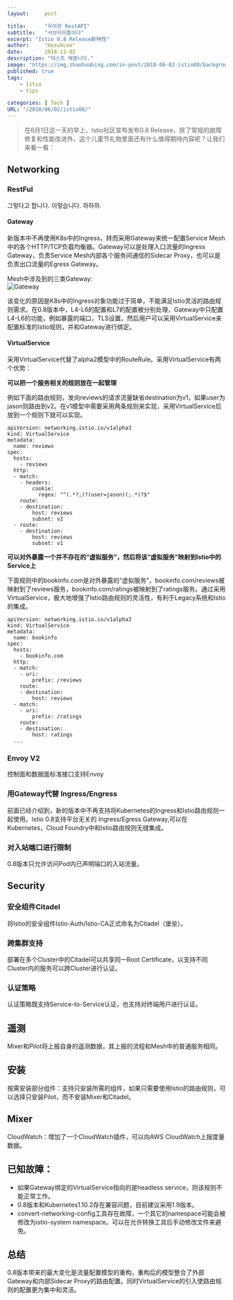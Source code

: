 ```yaml
---
layout:     post

title:      "우아한 RestAPI"
subtitle:   "서브타이틀이다"
excerpt: "Istio 0.8 Release新特性"
author:     "HosukLee"
date:       2018-11-02
description: "테스트 해봅니다."
image: "https://img.zhaohuabing.com/in-post/2018-06-02-istio08/background.jpg"
published: true 
tags:
    - Istio 
    - tips

categories: [ Tech ]
URL: "/2018/06/02/istio08/"
---
```


> 在6月1日这一天的早上，Istio社区宣布发布0.8 Release，除了常规的故障修复和性能改进外，这个儿童节礼物里面还有什么值得期待内容呢？让我们来看一看：
<!--more-->
## Networking

### RestFul 
그렇다고 합니다. 이렇습니다. 하하하.

#### Gateway
新版本中不再使用K8s中的Ingress，转而采用Gateway来统一配置Service Mesh中的各个HTTP/TCP负载均衡器。Gateway可以是处理入口流量的Ingress Gateway，负责Service Mesh内部各个服务间通信的Sidecar Proxy，也可以是负责出口流量的Egress Gateway。

Mesh中涉及到的三类Gateway:    
![Gateway](https://img.zhaohuabing.com/in-post/2018-06-02-istio08/gateways.svg)    

该变化的原因是K8s中的Ingress对象功能过于简单，不能满足Istio灵活的路由规则需求。在0.8版本中，L4-L6的配置和L7的配置被分别处理，Gateway中只配置L4-L6的功能，例如暴露的端口，TLS设置。然后用户可以采用VirtualService来配置标准的Istio规则，并和Gateway进行绑定。


#### VirtualService

采用VirtualService代替了alpha2模型中的RouteRule。采用VirtualService有两个优势：

**可以把一个服务相关的规则放在一起管理**

例如下面的路由规则，发向reviews的请求流量缺省destination为v1，如果user为jason则路由到v2。在v1模型中需要采用两条规则来实现，采用VirtualService后放到一个规则下就可以实现。
```
apiVersion: networking.istio.io/v1alpha3
kind: VirtualService
metadata:
  name: reviews
spec:
  hosts:
    - reviews
  http:
  - match:
    - headers:
        cookie:
          regex: "^(.*?;)?(user=jason)(;.*)?$"
    route:
    - destination:
        host: reviews
        subset: v2
  - route:
    - destination:
        host: reviews
        subset: v1
```

**可以对外暴露一个并不存在的“虚拟服务”，然后将该“虚拟服务”映射到Istio中的Service上**

下面规则中的bookinfo.com是对外暴露的“虚拟服务”，bookinfo.com/reviews被映射到了reviews服务，bookinfo.com/ratings被映射到了ratings服务。通过采用VirtualService，极大地增强了Istio路由规则的灵活性，有利于Legacy系统和Istio的集成。
```
apiVersion: networking.istio.io/v1alpha3
kind: VirtualService
metadata:
  name: bookinfo
spec:
  hosts:
    - bookinfo.com
  http:
  - match:
    - uri:
        prefix: /reviews
    route:
    - destination:
        host: reviews
  - match:
    - uri:
        prefix: /ratings
    route:
    - destination:
        host: ratings
  ...
```

### Envoy V2
控制面和数据面标准接口支持Envoy 

### 用Gateway代替 Ingress/Engress
前面已经介绍到，新的版本中不再支持将Kubernetes的Ingress和Istio路由规则一起使用。Istio 0.8支持平台无关的 Ingress/Egress Gateway,可以在Kubernetes，Cloud Foundry中和Istio路由规则无缝集成。

### 对入站端口进行限制
0.8版本只允许访问Pod内已声明端口的入站流量。

## Security
### 安全组件Citadel
将Istio的安全组件Istio-Auth/Istio-CA正式命名为Citadel（堡垒）。

### 跨集群支持
部署在多个Cluster中的Citadel可以共享同一Root Certificate，以支持不同Cluster内的服务可以跨Cluster进行认证。

### 认证策略 
认证策略既支持Service-to-Service认证，也支持对终端用户进行认证。

## 遥测
Mixer和Pilot将上报自身的遥测数据，其上报的流程和Mesh中的普通服务相同。

## 安装
按需安装部分组件：支持只安装所需的组件，如果只需要使用Istio的路由规则，可以选择只安装Pilot，而不安装Mixer和Citadel。

## Mixer
CloudWatch：增加了一个CloudWatch插件，可以向AWS CloudWatch上报度量数据。

## 已知故障：
* 如果Gateway绑定的VirtualService指向的是headless service，则该规则不能正常工作。
* 0.8版本和Kubernetes1.10.2存在兼容问题，目前建议采用1.9版本。
* convert-networking-config工具存在故障，一个其它的namespace可能会被修改为istio-system namespace。可以在允许转换工具后手动修改文件来避免。

## 总结
0.8版本带来的最大变化是流量配置模型的重构，重构后的模型整合了外部Gateway和内部Sidecar Proxy的路由配置。同时VirtualService的引入使路由规则的配置更为集中和灵活。

